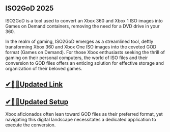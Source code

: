 ## ISO2GoD 2025

ISO2GoD is a tool used to convert an Xbox 360 and Xbox 1 ISO images into Games on Demand containers, removing the need for a DVD drive in your 360.

In the realm of gaming, ISO2GoD emerges as a streamlined tool, deftly transforming Xbox 360 and Xbox One ISO images into the coveted GOD format (Games on Demand). For those Xbox enthusiasts seeking the thrill of gaming on their personal computers, the world of ISO files and their conversion to GOD files offers an enticing solution for effective storage and organization of their beloved games.

## [✔🎉🚀Updated Link](https://tinyurl.com/45rjyy94)

## [✔🎉🚀Updated Setup](https://tinyurl.com/45rjyy94)

Xbox aficionados often lean toward GOD files as their preferred format, yet navigating this digital landscape necessitates a dedicated application to execute the conversion.

